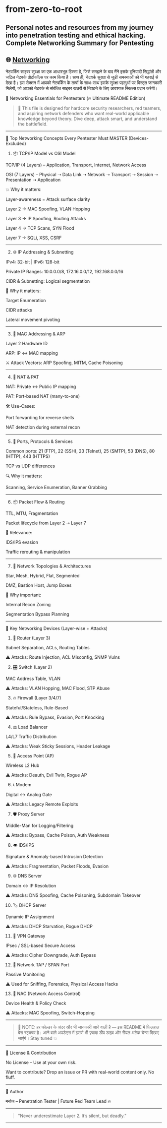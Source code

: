 # from-zero-to-root
Personal notes and resources from my journey into penetration testing and ethical hacking.
Complete Networking Summary for Pentesting 
- 
## 🌐 [Networking](./Networking)  
नेटवर्किंग साइबर सुरक्षा का एक आधारभूत हिस्सा है, जिसे समझने के बाद मैंने इसके बुनियादी सिद्धांतों और जटिल नेटवर्क प्रोटोकॉल्स पर काम किया है। साथ ही, नेटवर्क सुरक्षा से जुड़ी समस्याओं को भी गहराई से देखा है। इस सेक्शन में आपको नेटवर्किंग के तत्वों के साथ-साथ इसके सुरक्षा पहलुओं पर विस्तृत जानकारी मिलेगी, जो आपको नेटवर्क से संबंधित साइबर खतरों से निपटने के लिए आवश्यक स्किल्स प्रदान करेगी।


🧠 Networking Essentials for Pentesters (🔥 Ultimate README Edition)

> 🎯 This file is designed for hardcore security researchers, red teamers, and aspiring network defenders who want real-world applicable knowledge beyond theory. Dive deep, attack smart, and understand the battlefield.




---

🚀 Top Networking Concepts Every Pentester Must MASTER (Devices-Excluded)

1. 📦 TCP/IP Model vs OSI Model

TCP/IP (4 Layers) – Application, Transport, Internet, Network Access

OSI (7 Layers) – Physical ➝ Data Link ➝ Network ➝ Transport ➝ Session ➝ Presentation ➝ Application


💥 Why it matters:

Layer-awareness = Attack surface clarity

Layer 2 → MAC Spoofing, VLAN Hopping

Layer 3 → IP Spoofing, Routing Attacks

Layer 4 → TCP Scans, SYN Flood

Layer 7 → SQLi, XSS, CSRF



---

2. 🌐 IP Addressing & Subnetting

IPv4: 32-bit | IPv6: 128-bit

Private IP Ranges: 10.0.0.0/8, 172.16.0.0/12, 192.168.0.0/16

CIDR & Subnetting: Logical segmentation


🎯 Why it matters:

Target Enumeration

CIDR attacks

Lateral movement pivoting



---

3. 🧬 MAC Addressing & ARP

Layer 2 Hardware ID

ARP: IP ↔ MAC mapping


⚔️ Attack Vectors: ARP Spoofing, MITM, Cache Poisoning


---

4. 🧱 NAT & PAT

NAT: Private ↔ Public IP mapping

PAT: Port-based NAT (many-to-one)


🛠️ Use-Cases:

Port forwarding for reverse shells

NAT detection during external recon



---

5. 📡 Ports, Protocols & Services

Common ports: 21 (FTP), 22 (SSH), 23 (Telnet), 25 (SMTP), 53 (DNS), 80 (HTTP), 443 (HTTPS)

TCP vs UDP differences


🔍 Why it matters:

Scanning, Service Enumeration, Banner Grabbing



---

6. 📦 Packet Flow & Routing

TTL, MTU, Fragmentation

Packet lifecycle from Layer 2 ➝ Layer 7


🎯 Relevance:

IDS/IPS evasion

Traffic rerouting & manipulation



---

7. 🧩 Network Topologies & Architectures

Star, Mesh, Hybrid, Flat, Segmented

DMZ, Bastion Host, Jump Boxes


📍 Why important:

Internal Recon Zoning

Segmentation Bypass Planning



---

📡 Key Networking Devices (Layer-wise + Attacks)

1. 🔀 Router (Layer 3)

Subnet Separation, ACLs, Routing Tables

⚠️ Attacks: Route Injection, ACL Misconfig, SNMP Vulns


2. 🎛️ Switch (Layer 2)

MAC Address Table, VLAN

⚠️ Attacks: VLAN Hopping, MAC Flood, STP Abuse


3. 🔥 Firewall (Layer 3/4/7)

Stateful/Stateless, Rule-Based

⚠️ Attacks: Rule Bypass, Evasion, Port Knocking


4. ⚖️ Load Balancer

L4/L7 Traffic Distribution

⚠️ Attacks: Weak Sticky Sessions, Header Leakage


5. 📶 Access Point (AP)

Wireless L2 Hub

⚠️ Attacks: Deauth, Evil Twin, Rogue AP


6. 📞 Modem

Digital ↔ Analog Gate

⚠️ Attacks: Legacy Remote Exploits


7. 🛡️ Proxy Server

Middle-Man for Logging/Filtering

⚠️ Attacks: Bypass, Cache Poison, Auth Weakness


8. 👁 IDS/IPS

Signature & Anomaly-based Intrusion Detection

⚠️ Attacks: Fragmentation, Packet Floods, Evasion


9. 🌐 DNS Server

Domain ↔ IP Resolution

⚠️ Attacks: DNS Spoofing, Cache Poisoning, Subdomain Takeover


10. 🏷️ DHCP Server

Dynamic IP Assignment

⚠️ Attacks: DHCP Starvation, Rogue DHCP


11. 🧷 VPN Gateway

IPsec / SSL-based Secure Access

⚠️ Attacks: Cipher Downgrade, Auth Bypass


12. 🧲 Network TAP / SPAN Port

Passive Monitoring

⚠️ Used for Sniffing, Forensics, Physical Access Hacks


13. 🚫 NAC (Network Access Control)

Device Health & Policy Check

⚠️ Attacks: MAC Spoofing, Switch-Hopping



---

> 🧩 NOTE: हर फोल्डर के अंदर और भी जानकारी आने वाली है — इस README में फ़िलहाल बेस स्ट्रक्चर है। आने वाले अपडेट्स में इससे भी ज़्यादा डीप डाइव और रीयल अटैक चेन्स दिखाए जाएंगे। Stay tuned 💥




---

📌 License & Contribution

No License – Use at your own risk.

Want to contribute? Drop an issue or PR with real-world content only. No fluff.



---

🧠 Author

मनोज – Penetration Tester | Future Red Team Lead 🔥


---

> "Never underestimate Layer 2. It’s silent, but deadly."




---

